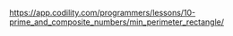 https://app.codility.com/programmers/lessons/10-prime_and_composite_numbers/min_perimeter_rectangle/
